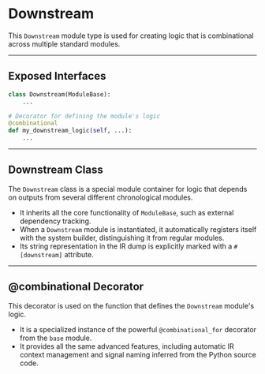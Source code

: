 # Downstream 

This `Downstream` module type is used for creating logic that is combinational across multiple standard modules.

-----

## Exposed Interfaces

```python
class Downstream(ModuleBase):
    ...

# Decorator for defining the module's logic
@combinational
def my_downstream_logic(self, ...):
    ...
```

-----

## Downstream Class

The `Downstream` class is a special module container for logic that depends on outputs from several different chronological modules.

  * It inherits all the core functionality of `ModuleBase`, such as external dependency tracking.
  * When a `Downstream` module is instantiated, it automatically registers itself with the system builder, distinguishing it from regular modules.
  * Its string representation in the IR dump is explicitly marked with a `#[downstream]` attribute.

-----

## @combinational Decorator

This decorator is used on the function that defines the `Downstream` module's logic.

  * It is a specialized instance of the powerful `@combinational_for` decorator from the `base` module.
  * It provides all the same advanced features, including automatic IR context management and signal naming inferred from the Python source code.
